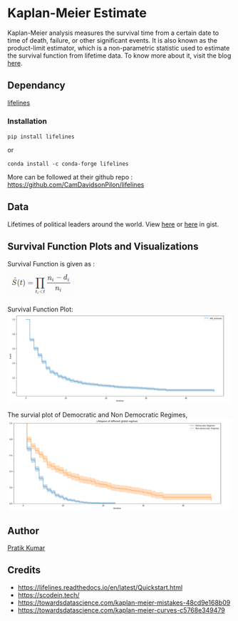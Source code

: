 # Kaplan-Meier Estimate
Kaplan-Meier analysis measures the survival time from a certain date to time of death, failure, or other significant events. It is also known as the product-limit estimator, which is a non-parametric statistic used to estimate the survival function from lifetime data. To know more about it, visit the blog [here](https://towardsdatascience.com/understanding-kaplan-meier-estimator-68258e26a3e4). 

## Dependancy

[lifelines](https://lifelines.readthedocs.io/en/latest/Quickstart.html)

### Installation

```
pip install lifelines
```
or 
```
conda install -c conda-forge lifelines
```
More can be followed at their github repo : https://github.com/CamDavidsonPilon/lifelines

## Data 
Lifetimes of political leaders around the world. View [here](https://github.com/pr2tik1/ml-case-studies/blob/master/survival-analysis/df.csv) or [here](https://gist.github.com/pr2tik1/0b83245926575505fd059974724652f5) in gist.

## Survival Function Plots and Visualizations
Survival Function is given as :<br> ![alt text](https://github.com/pr2tik1/ml-case-studies/blob/master/survival-analysis/1.png)

Survival Function Plot:
![alt text](https://github.com/pr2tik1/ml-case-studies/blob/master/survival-analysis/img.png)

The survial plot of Democratic and Non Democratic Regimes,
	![alt text](https://github.com/pr2tik1/ml-case-studies/blob/master/survival-analysis/2.png)

## Author 
[Pratik Kumar](https://www.linkedin.com/in/pratik-kumar04/)

## Credits
- https://lifelines.readthedocs.io/en/latest/Quickstart.html
- https://scodein.tech/
- https://towardsdatascience.com/kaplan-meier-mistakes-48cd9e168b09
- https://towardsdatascience.com/kaplan-meier-curves-c5768e349479

